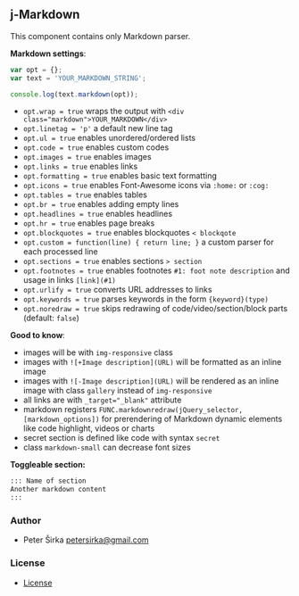 ## j-Markdown

This component contains only Markdown parser.

__Markdown settings__:

```javascript
var opt = {};
var text = 'YOUR_MARKDOWN_STRING';

console.log(text.markdown(opt));
```

- `opt.wrap = true` wraps the output with `<div class="markdown">YOUR_MARKDOWN</div>`
- `opt.linetag = 'p'` a default new line tag
- `opt.ul = true` enables unordered/ordered lists
- `opt.code = true` enables custom codes
- `opt.images = true` enables images
- `opt.links = true` enables links
- `opt.formatting = true` enables basic text formatting
- `opt.icons = true` enables Font-Awesome icons via `:home:` or `:cog:`
- `opt.tables = true` enables tables
- `opt.br = true` enables adding empty lines
- `opt.headlines = true` enables headlines
- `opt.hr = true` enables page breaks
- `opt.blockquotes = true` enables blockquotes `< blockqote`
- `opt.custom = function(line) { return line; }` a custom parser for each processed line
- `opt.sections = true` enables sections `> section`
- `opt.footnotes = true` enables footnotes `#1: foot note description` and usage in links `[link](#1)`
- `opt.urlify = true` converts URL addresses to links
- `opt.keywords = true` parses keywords in the form `{keyword}(type)`
- `opt.noredraw = true` skips redrawing of code/video/section/block parts (default: `false`)

__Good to know__:

- images will be with `img-responsive` class
- images with `![+Image description](URL)` will be formatted as an inline image
- images with `![-Image description](URL)` will be rendered as an inline image with class `gallery` instead of `img-responsive`
- all links are with `_target="_blank"` attribute
- markdown registers `FUNC.markdownredraw(jQuery_selector, [markdown_options])` for prerendering of Markdown dynamic elements like code highlight, videos or charts
- secret section is defined like code with syntax `secret`
- class `markdown-small` can decrease font sizes

__Toggleable section:__

```html
::: Name of section
Another markdown content
:::
```

### Author

- Peter Širka <petersirka@gmail.com>

### License

- [License](https://www.totaljs.com/license/)
